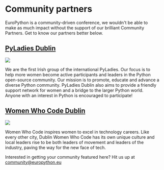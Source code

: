 # Community partners

EuroPython is a community-driven conference, we wouldn't be able to make as much impact without the support of our brilliant Community Partners. Get to know our partners better below.

## [PyLadies Dublin](https://www.meetup.com/PyLadiesDublin/)
<img src="/img/pyladies-dublin-logo-1000X1000.png" />
<p>We are the first Irish group of the international PyLadies. Our focus is to help more women become active participants and leaders in the Python open-source community. Our mission is to promote, educate and advance a diverse Python community. PyLadies Dublin also aims to provide a friendly support network for women and a bridge to the larger Python world. Anyone with an interest in Python is encouraged to participate!</p>

## [Women Who Code Dublin](https://www.womenwhocode.com/dublin)
<img src="/img/womenwhocode-dublin-logo-500X500.png"  />
<p>Women Who Code inspires women to excel in technology careers. Like every other city, Dublin Women Who Code has its own unique culture and local leaders rise to be both leaders of movement and leaders of the industry, paving the way for the new face of tech.</p>

Interested in getting your community featured here? Hit us up at [community@europython.eu](mailto:community@europython.eu)
